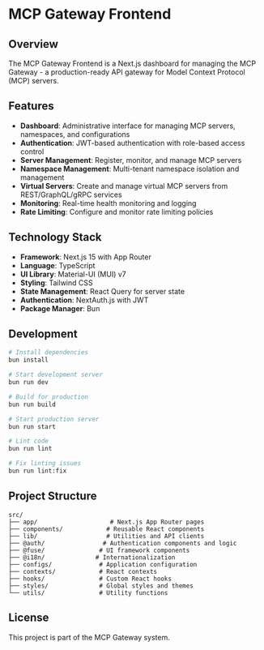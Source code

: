 # MCP Gateway Frontend

## Overview

The MCP Gateway Frontend is a Next.js dashboard for managing the MCP Gateway - a production-ready API gateway for Model Context Protocol (MCP) servers.

## Features

- **Dashboard**: Administrative interface for managing MCP servers, namespaces, and configurations
- **Authentication**: JWT-based authentication with role-based access control
- **Server Management**: Register, monitor, and manage MCP servers
- **Namespace Management**: Multi-tenant namespace isolation and management
- **Virtual Servers**: Create and manage virtual MCP servers from REST/GraphQL/gRPC services
- **Monitoring**: Real-time health monitoring and logging
- **Rate Limiting**: Configure and monitor rate limiting policies

## Technology Stack

- **Framework**: Next.js 15 with App Router
- **Language**: TypeScript
- **UI Library**: Material-UI (MUI) v7
- **Styling**: Tailwind CSS
- **State Management**: React Query for server state
- **Authentication**: NextAuth.js with JWT
- **Package Manager**: Bun

## Development

```bash
# Install dependencies
bun install

# Start development server
bun run dev

# Build for production
bun run build

# Start production server
bun run start

# Lint code
bun run lint

# Fix linting issues
bun run lint:fix
```

## Project Structure

```
src/
├── app/                    # Next.js App Router pages
├── components/            # Reusable React components
├── lib/                   # Utilities and API clients
├── @auth/                # Authentication components and logic
├── @fuse/               # UI framework components
├── @i18n/              # Internationalization
├── configs/             # Application configuration
├── contexts/            # React contexts
├── hooks/               # Custom React hooks
├── styles/              # Global styles and themes
└── utils/               # Utility functions
```

## License

This project is part of the MCP Gateway system.

